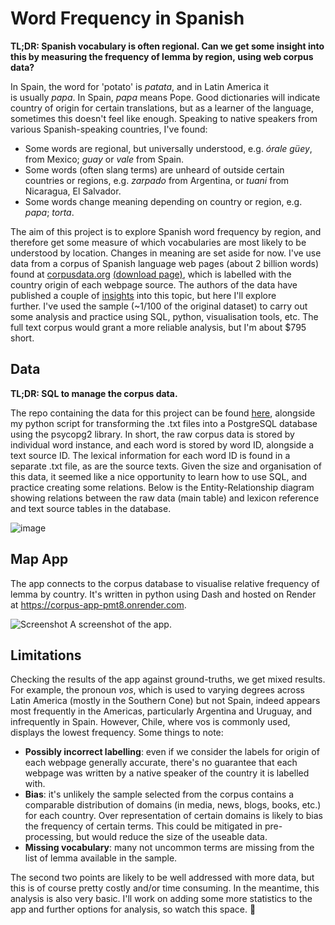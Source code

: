 # Word Frequency in Spanish
**TL;DR: Spanish vocabulary is often regional. Can we get some insight into this by measuring the frequency of lemma by region, using web corpus data?**

In Spain, the word for 'potato' is _patata_, and in Latin America it is usually _papa_. In Spain, _papa_ means Pope. Good dictionaries will indicate country of origin for certain translations, but as a learner of the language, sometimes this doesn't feel like enough. Speaking to native speakers from various Spanish-speaking countries, I've found:​​​

- Some words are regional, but universally understood, e.g. _órale güey_, from Mexico; _guay_ or _vale_ from Spain.
- Some words (often slang terms) are unheard of outside certain countries or regions, e.g. _zarpado_ from Argentina, or _tuani_ from Nicaragua, El Salvador.
- Some words change meaning depending on country or region, e.g. _papa_; _torta_. 

The aim of this project is to explore Spanish word frequency by region, and therefore get some measure of which vocabularies are most likely to be understood by location. Changes in meaning are set aside for now. I've use data from a corpus of Spanish language web pages (about 2 billion words) found at [corpusdata.org](https://www.corpusdata.org/spanish.asp) [(download page)](https://www.corpusdata.org/formats.asp), which is labelled with the country origin of each webpage source. The authors of the data have published a couple of [insights](https://www.corpusdelespanol.org/web-dial/) into this topic, but here I'll explore further. I've used the sample (~1/100 of the original dataset) to carry out some analysis and practice using SQL, python, visualisation tools, etc. The full text corpus would grant a more reliable analysis, but I'm about $795 short.  

## Data
**TL;DR: SQL to manage the corpus data.**

The repo containing the data for this project can be found [here](https://github.com/hannahwhyatt/spanish_corpus), alongside my python script for transforming the .txt files into a PostgreSQL database using the psycopg2 library. In short, the raw corpus data is stored by individual word instance, and each word is stored by word ID, alongside a text source ID. The lexical information for each word ID is found in a separate .txt file, as are the source texts. Given the size and organisation of this data, it seemed like a nice opportunity to learn how to use SQL, and practice creating some relations. Below is the Entity-Relationship diagram showing relations between the raw data (main table) and lexicon reference and text source tables in the database.  

![image](https://github.com/hannahwhyatt/corpusapp/assets/103440636/31d31ddf-9d7e-4e0a-ad7e-db8f8adb537e)

## Map App
The app connects to the corpus database to visualise relative frequency of lemma by country. It's written in python using Dash and hosted on Render at https://corpus-app-pmt8.onrender.com. 

![Screenshot](https://github.com/hannahwhyatt/corpusapp/assets/103440636/86595b78-cd4c-43b0-a200-4a3662284629)
A screenshot of the app.

## Limitations
Checking the results of the app against ground-truths, we get mixed results. For example, the pronoun _vos_, which is used to varying degrees across Latin America (mostly in the Southern Cone) but not Spain, indeed appears most frequently in the Americas, particularly Argentina and Uruguay, and infrequently in Spain. However, Chile, where vos is commonly used, displays the lowest frequency. Some things to note:

- **Possibly incorrect labelling**: even if we consider the labels for origin of each webpage generally accurate, there's no guarantee that each webpage was written by a native speaker of the country it is labelled with.
- **Bias**: it's unlikely the sample selected from the corpus contains a comparable distribution of domains (in media, news, blogs, books, etc.) for each country. Over representation of certain domains is likely to bias the frequency of certain terms. This could be mitigated in pre-processing, but would reduce the size of the useable data.
- **Missing vocabulary**: many not uncommon terms are missing from the list of lemma available in the sample.

The second two points are likely to be well addressed with more data, but this is of course pretty costly and/or time consuming. In the meantime, this analysis is also very basic. I'll work on adding some more statistics to the app and further options for analysis, so watch this space. 👀
